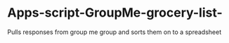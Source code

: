 # Apps-script-GroupMe-grocery-list-
Pulls responses from  group me group and sorts them on to a spreadsheet
